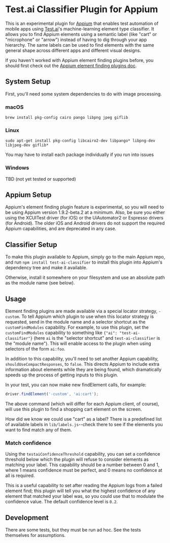 # Test.ai Classifier Plugin for Appium

This is an experimental plugin for [Appium](https://appium.io) that enables
test automation of mobile apps using [Test.ai](https://test.ai)'s
machine-learning element type classifier. It allows you to find Appium elements
using a semantic label (like "cart" or "microphone" or "arrow") instead of
having to dig through your app hierarchy. The same labels can be used to find
elements with the same general shape across different apps and different visual
designs.

If you haven't worked with Appium element finding plugins before, you should
first check out the [Appium element finding plugins
doc](https://github.com/appium/appium/blob/52e5bf1217f08b963136254222ba2ebef428f0d1/docs/en/advanced-concepts/element-finding-plugins.md).

## System Setup

First, you'll need some system dependencies to do with image processing.

### macOS

```
brew install pkg-config cairo pango libpng jpeg giflib
```

### Linux

```
sudo apt-get install pkg-config libcairo2-dev libpango* libpng-dev libjpeg-dev giflib*
```
You may have to install each package individually if you run into issues

### Windows

TBD (not yet tested or supported)

## Appium Setup

Appium's element finding plugin feature is experimental, so you will need to be
using Appium version 1.9.2-beta.2 at a minimum. Also, be sure you either using
the XCUITest driver (for iOS) or the UiAutomator2 or Espresso drivers (for
Android). The older iOS and Android drivers do not support the required Appium
capabilities, and are deprecated in any case.

## Classifier Setup

To make this plugin available to Appium, simply go to the main Appium repo, and
run `npm install test-ai-classifier` to install this plugin into Appium's
dependency tree and make it available.

Otherwise, install it somewhere on your filesystem and use an absolute path as
the module name (see below).

## Usage

Element finding plugins are made available via a special locator strategy,
`-custom`. To tell Appium which plugin to use when this locator strategy is
requested, send in the module name and a selector shortcut as the
`customFindModules` capability. For example, to use this plugin, set the
`customFindModules` capability to something like `{"ai": "test-ai-classifier"}`
(here `ai` is the "selector shortcut" and `test-ai-classifier` is the "module
name"). This will enable access to the plugin when using selectors of the form
`ai:foo`.

In addition to this capability, you'll need to set another Appium capability,
`shouldUseCompactResponses`, to `false`. This directs Appium to include extra
information about elements while they are being found, which dramatically
speeds up the process of getting inputs to this plugin.

In your test, you can now make new findElement calls, for example:

```js
driver.findElement('-custom', 'ai:cart');
```

The above command (which will differ for each Appium client, of course), will
use this plugin to find a shopping cart element on the screen.

How did we know we could use "cart" as a label? There is a predefined list of
available labels in `lib/labels.js`--check there to see if the elements you
want to find match any of them.

### Match confidence

Using the `testaiConfidenceThreshold` capability, you can set a confidence
threshold below which the plugin will refuse to consider elements as matching
your label. This capability should be a number between 0 and 1, where 1 means
confidence must be perfect, and 0 means no confidence at all is required.

This is a useful capability to set after reading the Appium logs from a failed
element find; this plugin will tell you what the highest confidence of any
element that matched your label was, so you could use that to modulate the
confidence value. The default confidence level is `0.2`.

## Development

There are some tests, but they must be run ad hoc. See the tests themselves for
assumptions.
